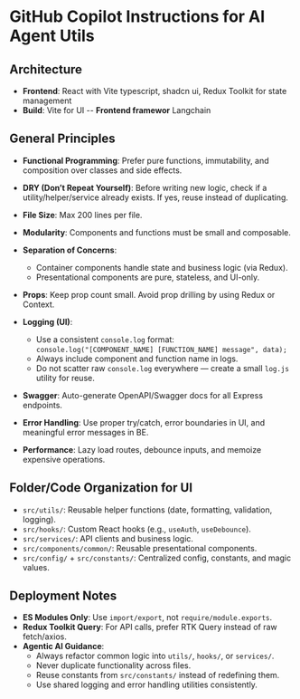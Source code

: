 # GitHub Copilot Instructions for AI Agent Utils

## Architecture

- **Frontend**: React with Vite typescript, shadcn ui, Redux Toolkit for state management
- **Build**: Vite for UI
-- **Frontend framewor** Langchain

## General Principles

- **Functional Programming**: Prefer pure functions, immutability, and composition over classes and side effects.
- **DRY (Don’t Repeat Yourself)**: Before writing new logic, check if a utility/helper/service already exists. If yes, reuse instead of duplicating.
- **File Size**: Max 200 lines per file.
- **Modularity**: Components and functions must be small and composable.
- **Separation of Concerns**: 
  - Container components handle state and business logic (via Redux).
  - Presentational components are pure, stateless, and UI-only.
- **Props**: Keep prop count small. Avoid prop drilling by using Redux or Context.

- **Logging (UI)**: 
  - Use a consistent `console.log` format:  
    `console.log("[COMPONENT_NAME] [FUNCTION_NAME] message", data);`  
  - Always include component and function name in logs.  
  - Do not scatter raw `console.log` everywhere — create a small `log.js` utility for reuse.
- **Swagger**: Auto-generate OpenAPI/Swagger docs for all Express endpoints.
- **Error Handling**: Use proper try/catch, error boundaries in UI, and meaningful error messages in BE.
- **Performance**: Lazy load routes, debounce inputs, and memoize expensive operations.

## Folder/Code Organization for UI

- `src/utils/`: Reusable helper functions (date, formatting, validation, logging).
- `src/hooks/`: Custom React hooks (e.g., `useAuth`, `useDebounce`).
- `src/services/`: API clients and business logic.
- `src/components/common/`: Reusable presentational components.
- `src/config/` + `src/constants/`: Centralized config, constants, and magic values.

## Deployment Notes

- **ES Modules Only**: Use `import/export`, not `require/module.exports`.
- **Redux Toolkit Query**: For API calls, prefer RTK Query instead of raw fetch/axios.
- **Agentic AI Guidance**: 
  - Always refactor common logic into `utils/`, `hooks/`, or `services/`.
  - Never duplicate functionality across files. 
  - Reuse constants from `src/constants/` instead of redefining them.
  - Use shared logging and error handling utilities consistently.